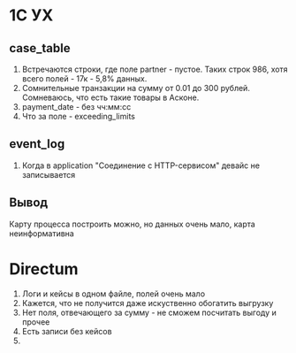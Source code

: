 # 1С УХ
## case_table
1. Встречаются строки, где поле partner - пустое. Таких строк 986, хотя всего полей - 17к - 5,8% данных. 
2. Сомнительные транзакции на сумму от 0.01 до 300 рублей. Сомневаюсь, что есть такие товары в Асконе.
3. payment_date - без чч:мм:сс
4. Что за поле - exceeding_limits

## event_log
1. Когда в application "Cоединение c HTTP-сервисом" девайс не записывается

## Вывод
Карту процесса построить можно, но данных очень мало, карта неинформативна

# Directum
1. Логи и кейсы в одном файле, полей очень мало
2. Кажется, что не получится даже искуственно обогатить выгрузку
3. Нет поля, отвечающего за сумму - не сможем посчитать выгоду и прочее
4. Есть записи без кейсов
5. 
